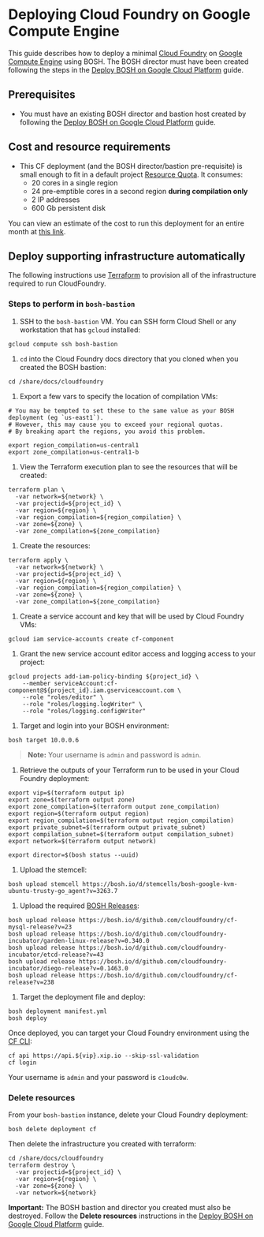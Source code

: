 # Deploying Cloud Foundry on Google Compute Engine

This guide describes how to deploy a minimal [Cloud Foundry](https://www.cloudfoundry.org/) on [Google Compute Engine](https://cloud.google.com/) using BOSH. The BOSH director must have been created following the steps in the [Deploy BOSH on Google Cloud Platform](../bosh/README.md) guide.

## Prerequisites

* You must have an existing BOSH director and bastion host created by following the [Deploy BOSH on Google Cloud Platform](../bosh/README.md) guide.

## Cost and resource requirements

* This CF deployment (and the BOSH director/bastion pre-requisite) is small enough to fit in a default project [Resource Quota](https://cloud.google.com/compute/docs/resource-quotas). It consumes:
    - 20 cores in a single region
    - 24 pre-emptible cores in a second region **during compilation only**
    - 2 IP addresses
    - 600 Gb persistent disk

You can view an estimate of the cost to run this deployment for an entire month at [this link](https://cloud.google.com/products/calculator/#id=f543773c-1848-47fc-b302-6568b0f0db94).

## Deploy supporting infrastructure automatically

The following instructions use [Terraform](terraform.io) to provision all of the infrastructure required to run CloudFoundry.

### Steps to perform in `bosh-bastion`

1. SSH to the `bosh-bastion` VM. You can SSH form Cloud Shell or any workstation that has `gcloud` installed:

  ```
  gcloud compute ssh bosh-bastion
  ```

1. `cd` into the Cloud Foundry docs directory that you cloned when you created the BOSH bastion:

  ```
  cd /share/docs/cloudfoundry
  ```

1. Export a few vars to specify the location of compilation VMs:

  ```
  # You may be tempted to set these to the same value as your BOSH deployment (eg `us-east1`). 
  # However, this may cause you to exceed your regional quotas. 
  # By breaking apart the regions, you avoid this problem.

  export region_compilation=us-central1
  export zone_compilation=us-central1-b
  ```

1. View the Terraform execution plan to see the resources that will be created:

  ```
  terraform plan \
    -var network=${network} \
    -var projectid=${project_id} \
    -var region=${region} \
    -var region_compilation=${region_compilation} \
    -var zone=${zone} \
    -var zone_compilation=${zone_compilation}
  ```

1. Create the resources:

  ```
  terraform apply \
    -var network=${network} \
    -var projectid=${project_id} \
    -var region=${region} \
    -var region_compilation=${region_compilation} \
    -var zone=${zone} \
    -var zone_compilation=${zone_compilation}
  ```

1. Create a service account and key that will be used by Cloud Foundry VMs:

  ```
  gcloud iam service-accounts create cf-component
  ```

1. Grant the new service account editor access and logging access to your project:

  ```
  gcloud projects add-iam-policy-binding ${project_id} \
      --member serviceAccount:cf-component@${project_id}.iam.gserviceaccount.com \
      --role "roles/editor" \
      --role "roles/logging.logWriter" \
      --role "roles/logging.configWriter"
  ```

1. Target and login into your BOSH environment:

  ```
  bosh target 10.0.0.6
  ```

  > **Note:** Your username is `admin` and password is `admin`.

1. Retrieve the outputs of your Terraform run to be used in your Cloud Foundry deployment:

  ```
  export vip=$(terraform output ip)
  export zone=$(terraform output zone)
  export zone_compilation=$(terraform output zone_compilation)
  export region=$(terraform output region)
  export region_compilation=$(terraform output region_compilation)
  export private_subnet=$(terraform output private_subnet)
  export compilation_subnet=$(terraform output compilation_subnet)
  export network=$(terraform output network)

  export director=$(bosh status --uuid)
  ```

1. Upload the stemcell:

  ```
  bosh upload stemcell https://bosh.io/d/stemcells/bosh-google-kvm-ubuntu-trusty-go_agent?v=3263.7
  ```

1. Upload the required [BOSH Releases](http://bosh.io/docs/release.html):

  ```
  bosh upload release https://bosh.io/d/github.com/cloudfoundry/cf-mysql-release?v=23
  bosh upload release https://bosh.io/d/github.com/cloudfoundry-incubator/garden-linux-release?v=0.340.0
  bosh upload release https://bosh.io/d/github.com/cloudfoundry-incubator/etcd-release?v=43
  bosh upload release https://bosh.io/d/github.com/cloudfoundry-incubator/diego-release?v=0.1463.0
  bosh upload release https://bosh.io/d/github.com/cloudfoundry/cf-release?v=238
  ```

1. Target the deployment file and deploy:

  ```
  bosh deployment manifest.yml
  bosh deploy
  ```

Once deployed, you can target your Cloud Foundry environment using the [CF CLI](http://docs.cloudfoundry.org/cf-cli/):

  ```
  cf api https://api.${vip}.xip.io --skip-ssl-validation
  cf login
  ```

Your username is `admin` and your password is `c1oudc0w`.

### Delete resources

From your `bosh-bastion` instance, delete your Cloud Foundry deployment:

  ```
  bosh delete deployment cf
  ```

Then delete the infrastructure you created with terraform:
  ```
  cd /share/docs/cloudfoundry
  terraform destroy \
    -var projectid=${project_id} \
    -var region=${region} \
    -var zone=${zone} \
    -var network=${network}
  ```

**Important:** The BOSH bastion and director you created must also be destroyed. Follow the **Delete resources** instructions in the [Deploy BOSH on Google Cloud Platform](../bosh/README.md) guide.
